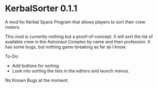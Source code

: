 # KerbalSorter 0.1.1
A mod for Kerbal Space Program that allows players to sort their crew rosters.

This mod is currently nothing but a proof-of-concept. It will sort the list of available crew in the Astronaut Complex by name and then profession. It has some bugs, but nothing game-breaking as far as I know.

To-Do:

* Add buttons for sorting
* Look into sorting the lists in the editors and launch menus.

No Known Bugs at the moment.

